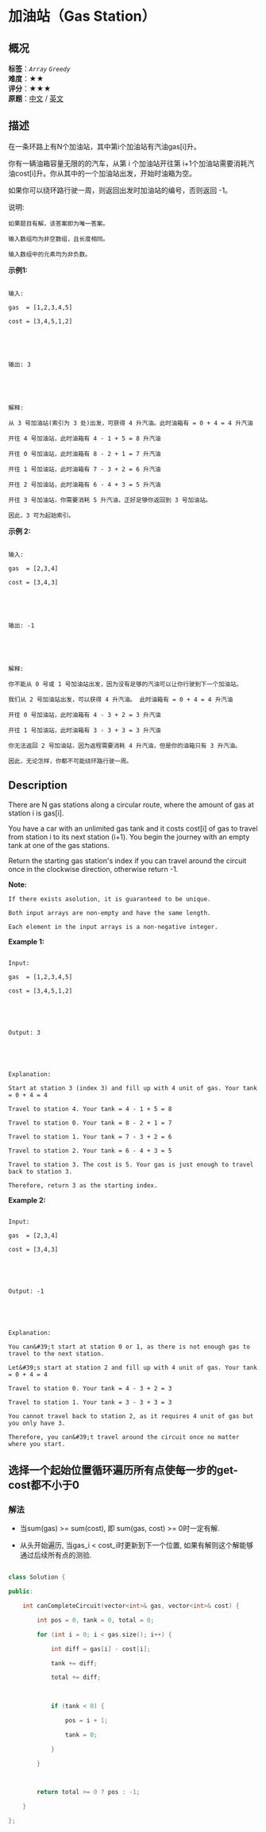 # 加油站（Gas Station）
## 概况
**标签**：*`Array`*  *`Greedy`*<br>
**难度**：★★<br>
**评分**：★★★<br>
**原题**：[中文](https://leetcode-cn.com/problems/gas-station) / [英文](https://leetcode.com/problems/gas-station)
## 描述

在一条环路上有N个加油站，其中第i个加油站有汽油gas[i]升。



你有一辆油箱容量无限的的汽车，从第 i 个加油站开往第 i+1个加油站需要消耗汽油cost[i]升。你从其中的一个加油站出发，开始时油箱为空。



如果你可以绕环路行驶一周，则返回出发时加油站的编号，否则返回 -1。



说明:





	如果题目有解，该答案即为唯一答案。

	输入数组均为非空数组，且长度相同。

	输入数组中的元素均为非负数。





**示例1:**

```

输入: 

gas  = [1,2,3,4,5]

cost = [3,4,5,1,2]





输出: 3





解释:

从 3 号加油站(索引为 3 处)出发，可获得 4 升汽油。此时油箱有 = 0 + 4 = 4 升汽油

开往 4 号加油站，此时油箱有 4 - 1 + 5 = 8 升汽油

开往 0 号加油站，此时油箱有 8 - 2 + 1 = 7 升汽油

开往 1 号加油站，此时油箱有 7 - 3 + 2 = 6 升汽油

开往 2 号加油站，此时油箱有 6 - 4 + 3 = 5 升汽油

开往 3 号加油站，你需要消耗 5 升汽油，正好足够你返回到 3 号加油站。

因此，3 可为起始索引。

```



**示例 2:**

```

输入: 

gas  = [2,3,4]

cost = [3,4,3]





输出: -1





解释:

你不能从 0 号或 1 号加油站出发，因为没有足够的汽油可以让你行驶到下一个加油站。

我们从 2 号加油站出发，可以获得 4 升汽油。 此时油箱有 = 0 + 4 = 4 升汽油

开往 0 号加油站，此时油箱有 4 - 3 + 2 = 3 升汽油

开往 1 号加油站，此时油箱有 3 - 3 + 3 = 3 升汽油

你无法返回 2 号加油站，因为返程需要消耗 4 升汽油，但是你的油箱只有 3 升汽油。

因此，无论怎样，你都不可能绕环路行驶一周。

```



## Description

There are N gas stations along a circular route, where the amount of gas at station i is gas[i].



You have a car with an unlimited gas tank and it costs cost[i] of gas to travel from station i to its next station (i+1). You begin the journey with an empty tank at one of the gas stations.



Return the starting gas station&#39;s index if you can travel around the circuit once in the clockwise direction, otherwise return -1.

**Note:**







	If there exists asolution, it is guaranteed to be unique.

	Both input arrays are non-empty and have the same length.

	Each element in the input arrays is a non-negative integer.





**Example 1:**

```

Input: 

gas  = [1,2,3,4,5]

cost = [3,4,5,1,2]





Output: 3





Explanation:

Start at station 3 (index 3) and fill up with 4 unit of gas. Your tank = 0 + 4 = 4

Travel to station 4. Your tank = 4 - 1 + 5 = 8

Travel to station 0. Your tank = 8 - 2 + 1 = 7

Travel to station 1. Your tank = 7 - 3 + 2 = 6

Travel to station 2. Your tank = 6 - 4 + 3 = 5

Travel to station 3. The cost is 5. Your gas is just enough to travel back to station 3.

Therefore, return 3 as the starting index.

```





**Example 2:**

```

Input: 

gas  = [2,3,4]

cost = [3,4,3]





Output: -1





Explanation:

You can&#39;t start at station 0 or 1, as there is not enough gas to travel to the next station.

Let&#39;s start at station 2 and fill up with 4 unit of gas. Your tank = 0 + 4 = 4

Travel to station 0. Your tank = 4 - 3 + 2 = 3

Travel to station 1. Your tank = 3 - 3 + 3 = 3

You cannot travel back to station 2, as it requires 4 unit of gas but you only have 3.

Therefore, you can&#39;t travel around the circuit once no matter where you start.

```







## 选择一个起始位置循环遍历所有点使每一步的get-cost都不小于0

### 解法

- 当sum(gas) >= sum(cost), 即 sum(gas, cost) >= 0时一定有解.

- 从头开始遍历, 当gas_i < cost_i时更新到下一个位置, 如果有解则这个解能够通过后续所有点的测验.

```c++

class Solution {

public:

    int canCompleteCircuit(vector<int>& gas, vector<int>& cost) {

        int pos = 0, tank = 0, total = 0;

        for (int i = 0; i < gas.size(); i++) {

            int diff = gas[i] - cost[i];

            tank += diff;

            total += diff;

            

            if (tank < 0) {

                pos = i + 1;

                tank = 0;

            }

        }

        

        return total >= 0 ? pos : -1;

    }

};

```